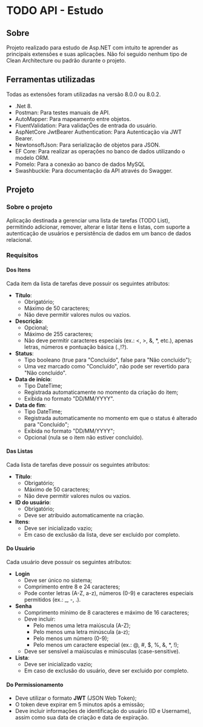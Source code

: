 # TODO API - Estudo

## Sobre

Projeto realizado para estudo de Asp.NET com intuito te aprender as principais extensões e suas aplicações. Não foi seguido nenhum tipo de Clean Architecture ou padrão durante o projeto.

## Ferramentas utilizadas

Todas as extensões foram utilizadas na versão 8.0.0 ou 8.0.2.

- .Net 8.
- Postman: Para testes manuais de API.
- AutoMapper: Para mapeamento entre objetos.
- FluentValidation: Para validaçÕes de entrada do usuário.
- AspNetCore JwtBearer Authentication: Para Autenticação via JWT Bearer.
- NewtonsoftJson: Para serialização de objetos para JSON.
- EF Core: Para realizar as operações no banco de dados utilizando o modelo ORM.
- Pomelo: Para a conexão ao banco de dados MySQL
- Swashbuckle: Para documentação da API através do Swagger.

## Projeto

### Sobre o projeto

Aplicação destinada a gerenciar uma lista de tarefas (TODO List), permitindo adicionar, remover, alterar e listar itens e listas, com suporte a autenticação de usuários e persistência de dados em um banco de dados relacional.

### Requisitos

#### Dos Itens

Cada item da lista de tarefas deve possuir os seguintes atributos:

- **Título**:
  - Obrigatório;
  - Máximo de 50 caracteres;
  - Não deve permitir valores nulos ou vazios.
- **Descrição**:
  - Opcional;
  - Máximo de 255 caracteres;
  - Não deve permitir caracteres especiais (ex.: <, >, &, *, etc.), apenas letras, números e pontuação básica (.,!?).
- **Status**:
  - Tipo booleano (true para "Concluído", false para "Não concluído");
  - Uma vez marcado como "Concluído", não pode ser revertido para "Não concluído".
- **Data de início**:
  - Tipo DateTime;
  - Registrada automaticamente no momento da criação do item;
  - Exibida no formato "DD/MM/YYYY".
- **Data de fim**:
  - Tipo DateTime;
  - Registrada automaticamente no momento em que o status é alterado para "Concluído";
  - Exibida no formato "DD/MM/YYYY";
  - Opcional (nula se o item não estiver concluído).

#### Das Listas

Cada lista de tarefas deve possuir os seguintes atributos:

- **Título**:
  - Obrigatório;
  - Máximo de 50 caracteres;
  - Não deve permitir valores nulos ou vazios.
- **ID do usuário**:
  - Obrigatório;
  - Deve ser atribuido automaticamente na criação.
- **Itens**:
  - Deve ser inicializado vazio;
  - Em caso de exclusão da lista, deve ser excluido por completo.


#### Do Usuário

Cada usuário deve possuir os seguintes atributos:

- **Login**
  - Deve ser único no sistema;
  - Comprimento entre 8 e 24 caracteres;
  - Pode conter letras (A-Z, a-z), números (0-9) e caracteres especiais permitidos (ex.: _, -, .).
- **Senha**
  - Comprimento mínimo de 8 caracteres e máximo de 16 caracteres;
  - Deve incluir:
    - Pelo menos uma letra maiúscula (A-Z);
    - Pelo menos uma letra minúscula (a-z);
    - Pelo menos um número (0-9);
    - Pelo menos um caractere especial (ex.: @, #, $, %, &, *, !);
  - Deve ser sensível a maiúsculas e minúsculas (case-sensitive).
- **Lista**:
    - Deve ser inicializado vazio;
    - Em caso de exclusão do usuário, deve ser excluido por completo.

#### Do Permissionamento

- Deve utilizar o formato **JWT** (JSON Web Token);
- O token deve expirar em 5 minutos após a emissão;
- Deve incluir informações de identificação do usuário (ID e Username), assim como sua data de criação e data de expiração.
